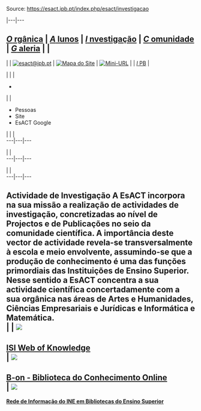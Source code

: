 Source: https://esact.ipb.pt/index.php/esact/investigacao

|---|---  
  
[_O_ rgânica](/index.php/esact/organica "Orgânica") | [_A_ lunos](/index.php/esact/alunos "Alunos") | [_I_ nvestigação](/index.php/esact/investigacao "Investigação") | [_C_ omunidade](/index.php/esact/comunidade "Comunidade") | [_G_ aleria](/index.php/esact/galeria "Galeria") |  |   
---  
|  | [![esact@ipb.pt](/templates/esact-template-investigacao/images/mail.png)](mailto:esact@ipb.pt?subject=Portal%20ESACT "esact@ipb.pt") | [![Mapa do Site](/templates/esact-template-investigacao/images/mapa.png)](/index.php/esact-map "Mapa do Site") | [![Mini-URL](/templates/esact-template-investigacao/images/miniurl.png)](javascript:; "Mini-URL") |  | [_I_ PB](http://www.ipb.pt "Instituto Politécnico de Bragança") |   
  
  

  

  
  
  
  
  
  
  
  
  
  
  
  
  
  
|   |  | 

  *   

|  | 

  * Pessoas
  * Site
  * EsACT Google

|  |  |   
---|---|---  
  
|  |   
---|---|---  
  
|  |   
---|---|---  
  
  
**Actividade de Investigação** A EsACT incorpora na sua missão a realização de
actividades de investigação, concretizadas ao nível de Projectos e de
Publicações no seio da comunidade científica. A importância deste vector de
actividade revela-se transversalmente à escola e meio envolvente, assumindo-se
que a produção de conhecimento é uma das funções primordiais das Instituições
de Ensino Superior. Nesse sentido a EsACT concentra a sua actividade
científica concertadamente com a sua orgânica nas áreas de Artes e
Humanidades, Ciências Empresariais e Jurídicas e Informática e Matemática.  
|  | [![](/images/icons/isi_icon.GIF)](http://apps.webofknowledge.com/UA_GeneralSearch_input.do?product=UA&search_mode=GeneralSearch&SID=N2eMJkKOM1ljEDl8mLD&preferencesSaved=)  
---  
[**ISI Web of
Knowledge**](http://apps.webofknowledge.com/UA_GeneralSearch_input.do?product=UA&search_mode=GeneralSearch&SID=N2eMJkKOM1ljEDl8mLD&preferencesSaved=)  
| [![](/images/icons/bon_icon.GIF)](http://www.b-on.pt/)  
---  
[**B-on - Biblioteca do Conhecimento Online**](http://www.b-on.pt/)  
|
[![](/images/icons/ine_icon.GIF)](http://www.ine.pt/xportal/xmain?xpid=INE&xpgid=ine_main)  
---  
[**Rede de Informação do INE em Bibliotecas do Ensino
Superior**](http://www.ine.pt/xportal/xmain?xpid=INE&xpgid=ine_main)  
  
